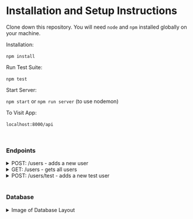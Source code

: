 # Installation and Setup Instructions

Clone down this repository. You will need `node` and `npm` installed globally on your machine.

Installation:

`npm install`

Run Test Suite:

`npm test`

Start Server:

`npm start` or `npm run server` (to use nodemon)

To Visit App:

`localhost:8000/api`

<br>

### Endpoints

<details>
<summary>POST: /users - adds a new user</summary>
<br>
Expected Body

```JSON
{
    "name": "Tobi",
    "email": "tobi@mail.com",
    "message": "I would love to use your service"
}
```

Expected Response

```JSON
{
    "id": 1,
    "name": "Tobi",
    "email": "tobi@mail.com",
    "message":"I would love to use your service"
}

```

</details>
<details>
<summary>GET: /users - gets all users</summary>
<br>

Expected Response

```JSON
{
    "results": 2,
    "users": [
        {
            "id": 1,
            "name": "Tobi",
            "email": "tobi@mail.com",
            "message":"I would love to use your service"
        },
        {
            "id": 2,
            "name": "John Doe",
            "email": "john.doe@mail.com",
            "message": null
        }
    ]
}
```

</details>
<details>
<summary>POST: /users/test - adds a new test user</summary>
<br>
Expected Body

```JSON
{
    "name": "John Doe",
    "email": "john.doe@mail.com",
    "message": null
}
```

Expected Response

```JSON
{
    "id": 5,
    "name": "John Doe",
    "email": "john.doe@mail.com",
    "message": null
}

```

</details>

<br>

### Database

<details>
    <summary>Image of Database Layout</summary>
    <br>

![Database](schema.png)

</details>
